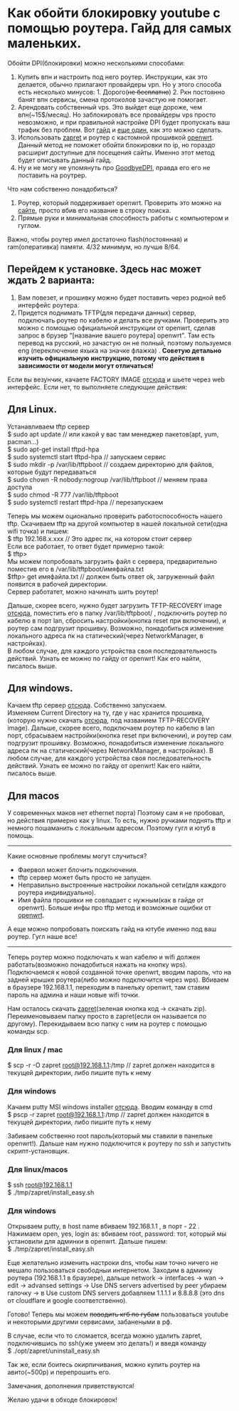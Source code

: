 # Как обойти блокировку youtube с помощью роутера. Гайд для самых маленьких.

Обойти DPI(блокировки) можно несколькими способами:
1. Купить впн и настроить под него роутер. Инструкции, как это делается, обычно прилагают провайдеры vpn. Но у этого способа есть несколько минусов: 1. Дорого(~~не бесплатно~~) 2. Ркн постоянно банят впн сервисы, смена протоколов зачастую не помогает.
2. Арендовать собственный vps. Это выйдет еще дороже, чем впн(~15$/месяц). Но заблокировать все провайдеры vps просто невозможно, и при правильной настройке DPI будет пропускать ваш трафик без проблем. Вот [гайд](https://habr.com/en/articles/791724/) и [еще один](https://habr.com/en/articles/548110/), как это можно сделать. 
3. Использовать [zapret](https://github.com/bol-van/zapret) и роутер с кастомной прошивкой  [openwrt](https://openwrt.org/). Данный метод не поможет обойти блокировки по ip, но гораздо расширит доступные для посещения сайты. Именно этот метод будет описывать данный гайд. 
4. Ну и не могу не упомянуть про [GoodbyeDPI](https://github.com/ValdikSS/GoodbyeDPI), правда его его не поставить на роутрер. 

Что нам собственно понадобиться?
1. Роутер, который поддерживает openwrt. Проверить это можно на [сайте](https://firmware-selector.openwrt.org/), просто вбив его название в строку поиска.
2. Прямые руки и минимальная способность работы с компьютером и гуглом. 

Важно, чтобы роутер имел достаточно flash(постоянная) и ram(оперативка) памяти. 4/32 минимум, но лучше 8/64. 
## Перейдем к установке. Здесь нас может ждать 2 варианта:
1. Вам повезет, и прошивку можно будет поставить через родной веб интерфейс роутера. 
2. Придется поднимать TFTP(для передачи данных) сервер, подключать роутер по кабелю и делать все ручками. 
Проверить это можно с помощью официальной инструкции от openwrt, сделав запрос в брузер
"\[название вашего роутера] openwrt". Там есть перевод на русский, но зачастую он не полный, поэтому пользуемся eng (переключение яхыка на значке флажка) . **Советую детально изучить официальную инструкцию, потому что действия в зависимости от модели могут отличаться!** 

Если вы везунчик, качаете FACTORY IMAGE [отсюда](https://firmware-selector.openwrt.org/) и шьете через web интерфейс. 
Если нет, то выполняете следующие действия:
## Для Linux. 
Устанавливаем tftp сервер <br/>
$ sudo apt update // или какой у вас там менеджер пакетов(apt, yum, pacman...) <br/>
$ sudo apt-get install tftpd-hpa <br/>
$ sudo systemctl start tftpd-hpa // запускаем сервис <br/>
$ sudo mkdir -p /var/lib/tftpboot // создаем директорию для файлов, которые будут передаваться <br/>
$ sudo chown -R nobody:nogroup /var/lib/tftpboot // меняем права доступа <br/>
$ sudo chmod -R 777 /var/lib/tftpboot <br/>
$ sudo systemctl restart tftpd-hpa // перезапускаем <br/>

Теперь мы можем оционально проверить работоспособность нашего tftp. Скачиваем tftp на другой компьютер в нашей локальной сети(одна wifi точка) и пишем: <br/>
$ tftp 192.168.x.xxx // Это адрес пк, на котором стоит сервер <br/>
Если все работает, то ответ будет примерно такой: <br/>
$ tftp> <br/>
Мы можем попробовать загрузить файл с сервера, предварительно поместив его в /var/lib/tftpboot/имяфайла.txt <br/>
$tftp> get имяфайла.txt // должен быть ответ ok, загруженный файл появится в рабочей директории. <br/>
Сервер работатет, можно начинать шить роутер!

Дальше, скорее всего, нужно будет загрузить TFTP-RECOVERY image  [отсюда](https://firmware-selector.openwrt.org/), поместить его в папку /var/lib/tftpboot/ , подключить роутер по кабелю в порт lan, сбросить настройки(кнопка reset при включении), и роутер сам подгрузит прошивку. Возможно, понадобиться изменение локального адреса пк на статический(через NetworkManager, в настройках). <br/>
В любом случае, для каждого устройства своя последовательность действий. Узнать ее можно по гайду от openwrt! Как его найти, писалось выше. 
## Для windows. 
Качаем tftp сервер [отсюда](https://bitbucket.org/phjounin/tftpd64/downloads/Tftpd64-4.64-setup.exe). Собственно запускаем. <br/>
Изменяем Current Directory на ту, где у нас хранится прошивка, (которую нужно скачать [отсюда](https://firmware-selector.openwrt.org/), под названием TFTP-RECOVERY image). Дальше, скорее всего, подключаем роутер по кабелю в lan порт, сбрасываем настройки(кнопка reset при включении), и роутер сам подгрузит прошивку. Возможно, понадобиться изменение локального адреса пк на статический(через NetworkManager, в настройках). 
В любом случае, для каждого устройства своя последовательность действий. Узнать ее можно по гайду от openwrt! Как его найти, писалось выше. 
## Для macos
У современных маков нет ethernet порта) Поэтому сам я не пробовал, но действия примерно как у linux. То есть, нужно ручками поднять tftp и немного пошаманить с локальным адресом. Поэтому гугл и ютуб в помощь.

---

Какие основные проблемы могут случиться?
- Фаервол может блочить подключения. 
- tftp сервер может быть просто не запущен.
- Неправильно выстроенные настройки локальной сети(для каждого роутера индивидуально).
- Имя файла прошивки не совпадает с нужным(как в гайде от openwrt). 
Больше инфы про tftp метод и возможные ошибки от [openwrt](https://openwrt.org/docs/guide-user/troubleshooting/tftpserver). 

А еще можно попробовать поискать гайд на ютубе именно под ваш роутер. Гугл наше все!

---

Теперь роутер можно подключать к wan кабелю и wifi должен работать(возможно понадобиться нажать на кнопку wps). Подключаемся к новой созданной точке openwrt, вводим пароль, что на задней крышке роутера(либо можно подключится через wps). Вбиваем в браузере 192.168.1.1, переходим в панельку openwrt, там ставим пароль на админа и наши новые wifi точки. 

Нам осталось скачать [zapret](https://github.com/bol-van/zapret)(зеленая кнопка код -> скачать zip). Переименовываем папку просто в zapret(если он называется по другому). 
Перекидываем всю папку с ним на роутер с помощью команды scp. 
### Для linux / mac
$ scp -r -O zapret root@192.168.1.1:/tmp // zapret должен находится в текущей директории, либо пишите путь к нему <br/>
### Для windows
Качаем putty MSI windows installer [отсюда](https://www.chiark.greenend.org.uk/~sgtatham/putty/latest.html). Вводим команду в cmd <br/>
$ pscp -r zapret root@192.168.1.1:/tmp // zapret должен находится в текущей директории, либо пишите путь к нему

Забиваем собственно root пароль(который мы ставили в панельке openwrt!). Дальше нам нужно подключится к роутеру по ssh и запустить скрипт-установщик. 
### Для linux/macos
$ ssh root@192.168.1.1 <br/>
$  ./tmp/zapret/install_easy.sh <br/>
### Для windows
Открываем putty, в host name вбиваем 192.168.1.1 , в порт - 22 . Нажимаем open, yes, login as: вбиваем root, password: тот, который мы установили для админки в openwrt. Дальше пишем: <br/>
$ ./tmp/zapret/install_easy.sh

Еще желательно изменить настроки dns, чтобы нам точно ничего не мешало пользоваться свободныи интернетом. Заходим в админку роутера (192.168.1.1 в браузере), дальше network -> interfaces -> wan -> edit -> advansed settings -> Use DNS servers advertised by peer убираем галочку -> в Use custom DNS servers добавляем 1.1.1.1 и 8.8.8.8 (это dns от cloudflare и google соответственно). 

Готово! Теперь мы можем ~~поводить кгб по губам~~ пользоваться youtube и некоторыми другими сервисами, забанеными в рф. 

В случае, если что то сломается, всегда можно удалить zapret, подключившись по ssh(уже умеем это делать!) и введя команду <br/>
$ ./opt/zapret/uninstall_easy.sh <br/>

Так же, если боитесь окирпичивания, можно купить роутер на авито(~500р) и перепрошить его.

Замечания, дополнения приветствуются!

Желаю удачи в обходе блокировок!
